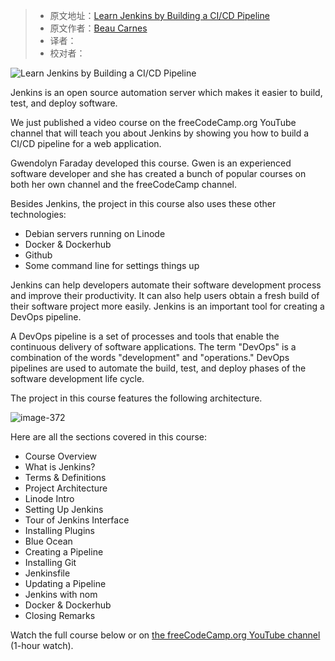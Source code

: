 > -  原文地址：[Learn Jenkins by Building a CI/CD Pipeline](https://www.freecodecamp.org/news/learn-jenkins-by-building-a-ci-cd-pipeline/)
> -  原文作者：[Beau Carnes](https://www.freecodecamp.org/news/author/beau/)
> -  译者：
> -  校对者：

![Learn Jenkins by Building a CI/CD Pipeline](https://www.freecodecamp.org/news/content/images/size/w2000/2022/09/jenkins.png)

Jenkins is an open source automation server which makes it easier to build, test, and deploy software.

We just published a video course on the freeCodeCamp.org YouTube channel that will teach you about Jenkins by showing you how to build a CI/CD pipeline for a web application.

Gwendolyn Faraday developed this course. Gwen is an experienced software developer and she has created a bunch of popular courses on both her own channel and the freeCodeCamp channel.

Besides Jenkins, the project in this course also uses these other technologies:

-   Debian servers running on Linode
-   Docker & Dockerhub
-   Github
-   Some command line for settings things up

Jenkins can help developers automate their software development process and improve their productivity. It can also help users obtain a fresh build of their software project more easily. Jenkins is an important tool for creating a DevOps pipeline.

A DevOps pipeline is a set of processes and tools that enable the continuous delivery of software applications. The term "DevOps" is a combination of the words "development" and "operations." DevOps pipelines are used to automate the build, test, and deploy phases of the software development life cycle.

The project in this course features the following architecture.

![image-372](https://www.freecodecamp.org/news/content/images/2022/09/image-372.png)

Here are all the sections covered in this course:

-   Course Overview
-   What is Jenkins?
-   Terms & Definitions
-   Project Architecture
-   Linode Intro
-   Setting Up Jenkins
-   Tour of Jenkins Interface
-   Installing Plugins
-   Blue Ocean
-   Creating a Pipeline
-   Installing Git
-   Jenkinsfile
-   Updating a Pipeline
-   Jenkins with nom
-   Docker & Dockerhub
-   Closing Remarks

Watch the full course below or on [the freeCodeCamp.org YouTube channel](https://www.youtube.com/watch?v=f4idgaq2VqA) (1-hour watch).